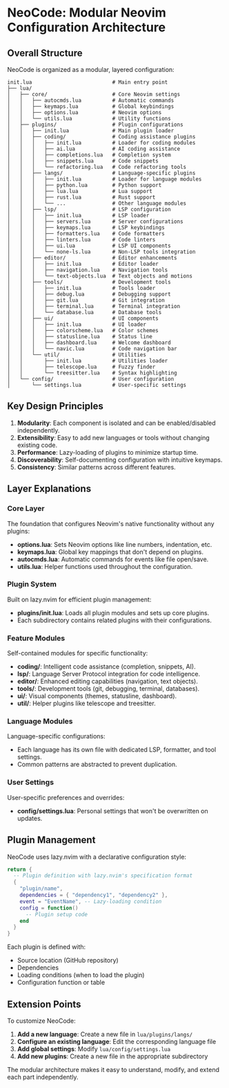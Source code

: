 # NeoCode: Modular Neovim Configuration Architecture

## Overall Structure

NeoCode is organized as a modular, layered configuration:

```
init.lua                          # Main entry point
├── lua/
│   ├── core/                     # Core Neovim settings
│   │   ├── autocmds.lua          # Automatic commands
│   │   ├── keymaps.lua           # Global keybindings
│   │   ├── options.lua           # Neovim options
│   │   └── utils.lua             # Utility functions
│   ├── plugins/                  # Plugin configurations
│   │   ├── init.lua              # Main plugin loader
│   │   ├── coding/               # Coding assistance plugins
│   │   │   ├── init.lua          # Loader for coding modules
│   │   │   ├── ai.lua            # AI coding assistance
│   │   │   ├── completions.lua   # Completion system
│   │   │   ├── snippets.lua      # Code snippets
│   │   │   └── refactoring.lua   # Code refactoring tools
│   │   ├── langs/                # Language-specific plugins
│   │   │   ├── init.lua          # Loader for language modules
│   │   │   ├── python.lua        # Python support
│   │   │   ├── lua.lua           # Lua support
│   │   │   ├── rust.lua          # Rust support
│   │   │   └── ...               # Other language modules
│   │   ├── lsp/                  # LSP configuration
│   │   │   ├── init.lua          # LSP loader
│   │   │   ├── servers.lua       # Server configurations
│   │   │   ├── keymaps.lua       # LSP keybindings
│   │   │   ├── formatters.lua    # Code formatters
│   │   │   ├── linters.lua       # Code linters
│   │   │   ├── ui.lua            # LSP UI components
│   │   │   └── none-ls.lua       # Non-LSP tools integration
│   │   ├── editor/               # Editor enhancements
│   │   │   ├── init.lua          # Editor loader
│   │   │   ├── navigation.lua    # Navigation tools
│   │   │   └── text-objects.lua  # Text objects and motions
│   │   ├── tools/                # Development tools
│   │   │   ├── init.lua          # Tools loader
│   │   │   ├── debug.lua         # Debugging support
│   │   │   ├── git.lua           # Git integration
│   │   │   ├── terminal.lua      # Terminal integration
│   │   │   └── database.lua      # Database tools
│   │   ├── ui/                   # UI components
│   │   │   ├── init.lua          # UI loader
│   │   │   ├── colorscheme.lua   # Color schemes
│   │   │   ├── statusline.lua    # Status line
│   │   │   ├── dashboard.lua     # Welcome dashboard
│   │   │   └── navic.lua         # Code navigation bar
│   │   └── util/                 # Utilities
│   │       ├── init.lua          # Utilities loader
│   │       ├── telescope.lua     # Fuzzy finder
│   │       └── treesitter.lua    # Syntax highlighting
│   └── config/                   # User configuration
│       └── settings.lua          # User-specific settings
```

## Key Design Principles

1. **Modularity**: Each component is isolated and can be enabled/disabled independently.
2. **Extensibility**: Easy to add new languages or tools without changing existing code.
3. **Performance**: Lazy-loading of plugins to minimize startup time.
4. **Discoverability**: Self-documenting configuration with intuitive keymaps.
5. **Consistency**: Similar patterns across different features.

## Layer Explanations

### Core Layer

The foundation that configures Neovim's native functionality without any plugins:

- **options.lua**: Sets Neovim options like line numbers, indentation, etc.
- **keymaps.lua**: Global key mappings that don't depend on plugins.
- **autocmds.lua**: Automatic commands for events like file open/save.
- **utils.lua**: Helper functions used throughout the configuration.

### Plugin System

Built on lazy.nvim for efficient plugin management:

- **plugins/init.lua**: Loads all plugin modules and sets up core plugins.
- Each subdirectory contains related plugins with their configurations.

### Feature Modules

Self-contained modules for specific functionality:

- **coding/**: Intelligent code assistance (completion, snippets, AI).
- **lsp/**: Language Server Protocol integration for code intelligence.
- **editor/**: Enhanced editing capabilities (navigation, text objects).
- **tools/**: Development tools (git, debugging, terminal, databases).
- **ui/**: Visual components (themes, statusline, dashboard).
- **util/**: Helper plugins like telescope and treesitter.

### Language Modules

Language-specific configurations:

- Each language has its own file with dedicated LSP, formatter, and tool settings.
- Common patterns are abstracted to prevent duplication.

### User Settings

User-specific preferences and overrides:

- **config/settings.lua**: Personal settings that won't be overwritten on updates.

## Plugin Management

NeoCode uses lazy.nvim with a declarative configuration style:

```lua
return {
  -- Plugin definition with lazy.nvim's specification format
  {
    "plugin/name",
    dependencies = { "dependency1", "dependency2" },
    event = "EventName", -- Lazy-loading condition
    config = function()
      -- Plugin setup code
    end
  }
}
```

Each plugin is defined with:
- Source location (GitHub repository)
- Dependencies
- Loading conditions (when to load the plugin)
- Configuration function or table

## Extension Points

To customize NeoCode:

1. **Add a new language**: Create a new file in `lua/plugins/langs/`
2. **Configure an existing language**: Edit the corresponding language file
3. **Add global settings**: Modify `lua/config/settings.lua`
4. **Add new plugins**: Create a new file in the appropriate subdirectory

The modular architecture makes it easy to understand, modify, and extend each part independently.
